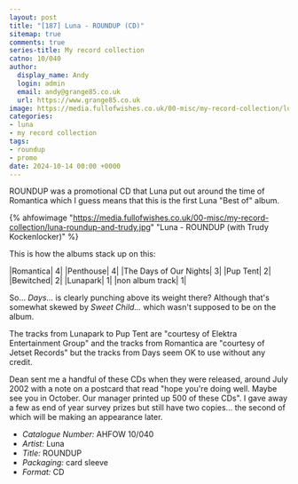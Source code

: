 ```yaml
---
layout: post
title: "[187] Luna - ROUNDUP (CD)"
sitemap: true
comments: true
series-title: My record collection
catno: 10/040
author:
  display_name: Andy
  login: admin
  email: andy@grange85.co.uk
  url: https://www.grange85.co.uk
image: https://media.fullofwishes.co.uk/00-misc/my-record-collection/luna-roundup-and-trudy.jpg
categories:
- luna
- my record collection
tags:
- roundup
- promo
date: 2024-10-14 00:00 +0000
---
```

ROUNDUP was a promotional CD that Luna put out around the time of Romantica which I guess means that this is the first Luna "Best of" album.

{% ahfowimage "https://media.fullofwishes.co.uk/00-misc/my-record-collection/luna-roundup-and-trudy.jpg" "Luna - ROUNDUP (with Trudy Kockenlocker)" %}

This is how the albums stack up on this:

|Romantica|	4|
|Penthouse|	4|
|The Days of Our Nights|	3|
|Pup Tent|	2|
|Bewitched|	2|
|Lunapark|	1|
|non album track|	1|

So... _Days..._ is clearly punching above its weight there? Although that's somewhat skewed by _Sweet Child..._ which wasn't supposed to be on the album.

The tracks from Lunapark to Pup Tent are "courtesy of Elektra Entertainment Group" and the tracks from Romantica are "courtesy of Jetset Records" but the tracks from Days seem OK to use without any credit.

Dean sent me a handful of these CDs when they were released, around July 2002 with a note on a postcard that read "hope you're doing well. Maybe see you in October. Our manager printed up 500 of these CDs". I gave away a few as end of year survey prizes but still have two copies... the second of which will be making an appearance later.

 - *Catalogue Number:*  AHFOW 10/040
 - *Artist:* Luna
 - *Title:* ROUNDUP
 - *Packaging:* card sleeve
 - *Format:* CD
